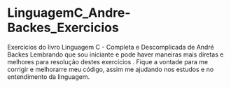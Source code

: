 # LinguagemC_Andre-Backes_Exercicios
Exercícios do livro Linguagem C - Completa e Descomplicada de André Backes
Lembrando que sou iniciante e pode haver maneiras mais diretas e melhores para resolução destes exercícios .
Fique a vontade para me corrigir e melhorarre  meu código, assim me ajudando nos estudos e no entendimento da linguagem.
